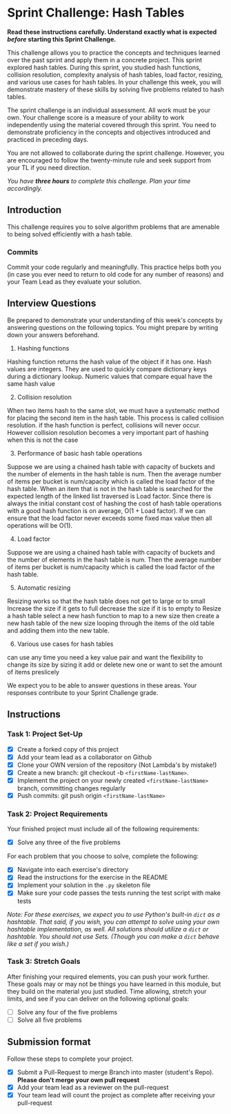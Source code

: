 # Sprint Challenge: Hash Tables

**Read these instructions carefully. Understand exactly what is expected _before_ starting this Sprint Challenge.**

This challenge allows you to practice the concepts and techniques learned over the past sprint and apply them in a concrete project. This sprint explored hash tables. During this sprint, you studied hash functions, collision resolution, complexity analysis of hash tables, load factor, resizing, and various use cases for hash tables. In your challenge this week, you will demonstrate mastery of these skills by solving five problems related to hash tables.

The sprint challenge is an individual assessment. All work must be your own. Your challenge score is a measure of your ability to work independently using the material covered through this sprint. You need to demonstrate proficiency in the concepts and objectives introduced and practiced in preceding days.

You are not allowed to collaborate during the sprint challenge. However, you are encouraged to follow the twenty-minute rule and seek support from your TL if you need direction.

_You have **three hours** to complete this challenge. Plan your time accordingly._

## Introduction

This challenge requires you to solve algorithm problems that are amenable to being solved efficiently with a hash table.

### Commits

Commit your code regularly and meaningfully. This practice helps both you (in case you ever need to return to old code for any number of reasons) and your Team Lead as they evaluate your solution.

## Interview Questions

Be prepared to demonstrate your understanding of this week's concepts by answering questions on the following topics. You might prepare by writing down your answers beforehand.

1. Hashing functions

Hashing function returns the hash value of the object if it has one. Hash values are integers. They are used to quickly compare dictionary keys during a dictionary lookup. Numeric values that compare equal have the same hash value 

2. Collision resolution

When two items hash to the same slot, we must have a systematic method for placing the second item in the hash table. This process is called collision resolution. if the hash function is perfect, collisions will never occur. However collision resolution becomes a very important part of hashing when this is not the case

3. Performance of basic hash table operations

Suppose we are using a chained hash table with capacity of buckets and the number of elements in the hash table is num. Then the average number of items per bucket is num/capacity which is called the load factor of the hash table. When an item that is not in the hash table is searched for the expected length of the linked list traversed is Load factor. Since there is always the initial constant cost of hashing the cost of hash table operations with a good hash function is on average, O(1 + Load factor). If we can ensure that the load factor never exceeds some fixed max value then all operations will be O(1).

4. Load factor

Suppose we are using a chained hash table with capacity of buckets and the number of elements in the hash table is num. Then the average number of items per bucket is num/capacity which is called the load factor of the hash table.

5. Automatic resizing

Resizing works so that the hash table does not get to large or to small
Increase the size if it gets to full decrease the size if it is to empty
to Resize a hash table select a new hash function to map to a new size then create a new hash table of the new size looping through the items of the old table and adding them into the new table.

6. Various use cases for hash tables

can use any time you need a key value pair and want the flexibility to change its size by sizing it add or delete new one or want to set the amount of items preslicely

We expect you to be able to answer questions in these areas. Your responses contribute to your Sprint Challenge grade.

## Instructions

### Task 1: Project Set-Up

- [x] Create a forked copy of this project
- [x] Add your team lead as a collaborator on Github
- [x] Clone your OWN version of the repository (Not Lambda's by mistake!)
- [x] Create a new branch: git checkout -b `<firstName-lastName>`.
- [x] Implement the project on your newly created `<firstName-lastName>` branch, committing changes regularly
- [x] Push commits: git push origin `<firstName-lastName>`

### Task 2: Project Requirements

Your finished project must include all of the following requirements:

- [x] Solve any three of the five problems

For each problem that you choose to solve, complete the following:

- [x] Navigate into each exercise's directory
- [x] Read the instructions for the exercise in the README
- [x] Implement your solution in the `.py` skeleton file
- [x] Make sure your code passes the tests running the test script with make tests

*Note: For these exercises, we expect you to use Python's built-in `dict` as a hashtable. That said, if you wish, you can attempt to solve using your own hashtable implementation, as well. All solutions should utilize a `dict` or hashtable. You should not use Sets. (Though you can make a `dict` behave like a set if you wish.)*

### Task 3: Stretch Goals

After finishing your required elements, you can push your work further. These goals may or may not be things you have learned in this module, but they build on the material you just studied. Time allowing, stretch your limits, and see if you can deliver on the following optional goals:

- [ ] Solve any four of the five problems
- [ ] Solve all five problems

## Submission format

Follow these steps to complete your project.

- [x] Submit a Pull-Request to merge <firstName-lastName> Branch into master (student's  Repo). **Please don't merge your own pull request**
- [x] Add your team lead as a reviewer on the pull-request
- [x] Your team lead will count the project as complete after receiving your pull-request
